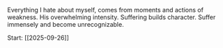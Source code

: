 
Everything I hate about myself, comes from moments and actions of weakness.
His overwhelming intensity.
Suffering builds character.
Suffer immensely and become unrecognizable.



Start: [[2025-09-26]]